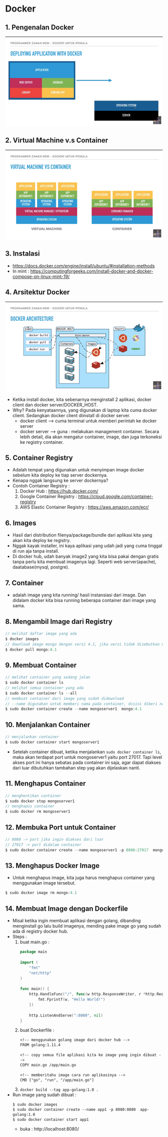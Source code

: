 # Docker

## 1. Pengenalan Docker
![](img_docker/1.png?raw=true)

## 2. Virtual Machine v.s Container
![](img_docker/2.png?raw=true)

## 3. Instalasi
- https://docs.docker.com/engine/install/ubuntu/#installation-methods
- In mint : https://computingforgeeks.com/install-docker-and-docker-compose-on-linux-mint-19/

## 4. Arsitektur Docker
![](img_docker/3.png?raw=true)
- Ketika install docker, kita sebenarnya menginstall 2 aplikasi, docker client dan docker server/DOCKER_HOST.
- Why? Pada kenyataannya, yang digunakan di laptop kita cuma docker client. Sedangkan docker client diinstall di docker server.
    - docker client --> cuma terminal untuk memberi perintah ke docker server
    - docker server --> guna : melakukan management container. Secara lebih detail, dia akan mengatur container, image, dan juga terkoneksi ke registry container.

## 5. Container Registry
- Adalah tempat yang digunakan untuk menyimpan image docker sebelum kita deploy ke tiap server dockernya.
- Kenapa nggak langsung ke server dockernya?
- Contoh Container Registry :
    1. Docker Hub : https://hub.docker.com/
    2. Google Container Registry : https://cloud.google.com/container-registry
    3. AWS Elastic Container Registry : https://aws.amazon.com/ecr/

## 6. Images
- Hasil dari distribution filenya/package/bundle dari aplikasi kita yang akan kita deploy ke registry.
- Nggak kayak installer, ini kaya aplikasi yang udah jadi yang cuma tinggal di run aja tanpa install.
- Di docker hub, udah banyak image2 yang kita bisa pakai dengan gratis tanpa perlu kita membuat imagenya lagi. Seperti web server(apache), daatabase(mysql, postgre).
## 7. Container
- adalah image yang kita running/ hasil instansiasi dari image. Dan didalam docker kita bisa running beberapa container dari image yang sama.

## 8. Mengambil Image dari Registry
```js
// melihat daftar image yang ada
$ docker images
// download image mongo dengan versi 4.1, jika versi tidak disebutkan maka otomatis akan mendonload latest 
$ docker pull mongo:4.1
```
## 9. Membuat Container
```js
// melihat container yang sedang jalan
$ sudo docker container ls
// melihat semua container yang ada
$ sudo docker container ls --all
// membuat container dari image yang sudah didownload
// --name digunakan untuk memberi nama pada container, disini diberi nama mongoserver1
$ sudo docker container create --name mongoserver1  mongo:4.1
```
## 10. Menjalankan Container
```js
// menjalankan container
$ sudo docker container start mongoserver1
```
- Setelah container dibuat, ketika menjalankan `sudo docker container ls`, maka akan terdapat port untuk mongoserver1 yaitu port 27017. Tapi level akses port ini hanya sebatas pada container ini saja, agar dapat diakses dari luar dibutuhkan tambahan step yag akan dijelaskan nanti.

## 11. Menghapus Container
```js
// menghentikan container
$ sudo docker stop mongoserver1
// menghapus container
$ sudo docker rm mongoserver1
```
## 12. Membuka Port untuk Container
```js
// 8080 -> port jika ingin diakses dari luar
// 27017 -> port didalam container
$ sudo docker container create --name mongoserver1 -p 8080:27017  mongo:4.1
```
## 13. Menghapus Docker Image
- Untuk menghapus image, kita juga harus menghapus container yang menggunakan image tersebut.
```js
$ sudo docker image rm mongo:4.1
```
## 14. Membuat Image dengan Dockerfile
- Misal ketika ingin membuat aplikasi dengan golang, dibanding menginstall go lalu build imagenya, mending pake image go yang sudah ada di registry docker hub.
- Steps :
    1. buat main.go :
        ```go
        package main

        import (
            "fmt"
            "net/http"
        )

        func main() {
            http.HandleFunc("/", func(w http.ResponseWriter, r *http.Request) {
                fmt.Fprintf(w, "Hello World!")
            })

            http.ListenAndServe(":8080", nil)
        }
        ```
    2. buat Dockerfile :
        ```docker
        <!-- menggunakan golang image dari docker hub -->
        FROM golang:1.11.4

        <!-- copy semua file aplikasi kita ke image yang ingin dibuat -->
        COPY main.go /app/main.go

        <!-- memberitahu image cara run aplikasinya -->
        CMD ["go", "run", "/app/main.go"]
        ```
    3. `docker build --tag app-golang:1.0 .`
- Run image yang sudah dibuat :
    ```
    $ sudo docker images
    $ sudo docker container create --name app1 -p 8080:8080  app-golang:1.0
    $ sudo docker container start app1
    ``` 
    - buka : http://localhost:8080/

    

